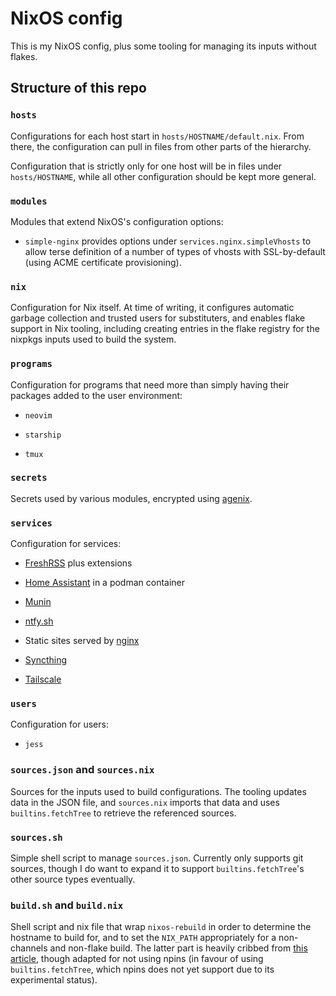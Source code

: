 # NixOS config


This is my NixOS config, plus some tooling for managing its inputs without
flakes.


## Structure of this repo


### `hosts`

Configurations for each host start in `hosts/HOSTNAME/default.nix`. From there,
the configuration can pull in files from other parts of the hierarchy.

Configuration that is strictly only for one host will be in files under
`hosts/HOSTNAME`, while all other configuration should be kept more general.


### `modules`

Modules that extend NixOS's configuration options:

- `simple-nginx` provides options under `services.nginx.simpleVhosts` to
  allow terse definition of a number of types of vhosts with SSL-by-default
  (using ACME certificate provisioning).


### `nix`

Configuration for Nix itself. At time of writing, it configures automatic
garbage collection and trusted users for substituters, and enables flake
support in Nix tooling, including creating entries in the flake registry
for the nixpkgs inputs used to build the system.


### `programs`

Configuration for programs that need more than simply having their packages
added to the user environment:

- `neovim`

- `starship`

- `tmux`


### `secrets`

Secrets used by various modules, encrypted using [agenix][agenix].


### `services`

Configuration for services:

- [FreshRSS][freshrss] plus extensions

- [Home Assistant][home-assistant] in a podman container

- [Munin][munin]

- [ntfy.sh][ntfy]

- Static sites served by [nginx][nginx]

- [Syncthing][syncthing]

- [Tailscale][tailscale]


### `users`

Configuration for users:

- `jess`


### `sources.json` and `sources.nix`

Sources for the inputs used to build configurations. The tooling updates data
in the JSON file, and `sources.nix` imports that data and uses
`builtins.fetchTree` to retrieve the referenced sources.


### `sources.sh`

Simple shell script to manage `sources.json`. Currently only supports git
sources, though I do want to expand it to support `builtins.fetchTree`'s other
source types eventually.


### `build.sh` and `build.nix`

Shell script and nix file that wrap `nixos-rebuild` in order to determine the
hostname to build for, and to set the `NIX_PATH` appropriately for a
non-channels and non-flake build. The latter part is heavily cribbed from
[this article][jade-pinning], though adapted for not using npins (in favour of
using `builtins.fetchTree`, which npins does not yet support due to its
experimental status).



[agenix]: https://github.com/ryantm/agenix
[freshrss]: https://www.freshrss.org/
[home-assistant]: https://www.home-assistant.io/
[munin]: https://munin-monitoring.org/
[ntfy]: https://ntfy.sh/
[nginx]: https://nginx.org/
[syncthing]: https://syncthing.net/
[tailscale]: https://tailscale.com/
[jade-pinning]: https://jade.fyi/blog/pinning-nixos-with-npins/
